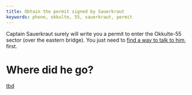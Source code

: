 ```yaml
---
title: Obtain the permit signed by Sauerkraut
keywords: phone, okkulte, 55, sauerkraut, permit
---
```


Captain Sauerkraut surely will write you a permit to enter the Okkulte-55 sector (over the eastern bridge).
You just need to [find a way to talk to him](/part-03/050-talk-to-sauerkraut/index.md), first.

# Where did he go?
[tbd](tbd)
